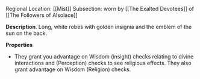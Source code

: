 Regional Location: [[Mist]]
Subsection: worn by [[The Exalted Devotees]] of [[The Followers of Alsolace]]

**Description**. Long, white robes with golden insignia and the emblem of the sun on the back.

**Properties**
- They grant you advantage on Wisdom (insight) checks relating to divine interactions and (Perception) checks to see religious effects. They also grant advantage on Wisdom (Religion) checks. 